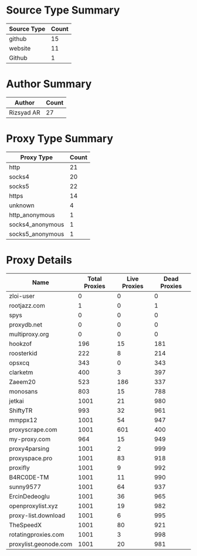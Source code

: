 # Source Type Summary

| Source Type | Count |
|-------------|-------|
| github | 15 |
| website | 11 |
| Github | 1 |


# Author Summary

| Author | Count |
|--------|-------|
| Rizsyad AR | 27 |


# Proxy Type Summary

| Proxy Type | Count |
|------------|-------|
| http | 21 |
| socks4 | 20 |
| socks5 | 22 |
| https | 14 |
| unknown | 4 |
| http_anonymous | 1 |
| socks4_anonymous | 1 |
| socks5_anonymous | 1 |


# Proxy Details

| Name | Total Proxies | Live Proxies | Dead Proxies |
|------|---------------|--------------|---------------|
| zloi-user | 0 | 0 | 0 |
| rootjazz.com | 1 | 0 | 1 |
| spys | 0 | 0 | 0 |
| proxydb.net | 0 | 0 | 0 |
| multiproxy.org | 0 | 0 | 0 |
| hookzof | 196 | 15 | 181 |
| roosterkid | 222 | 8 | 214 |
| opsxcq | 343 | 0 | 343 |
| clarketm | 400 | 3 | 397 |
| Zaeem20 | 523 | 186 | 337 |
| monosans | 803 | 15 | 788 |
| jetkai | 1001 | 21 | 980 |
| ShiftyTR | 993 | 32 | 961 |
| mmppx12 | 1001 | 54 | 947 |
| proxyscrape.com | 1001 | 601 | 400 |
| my-proxy.com | 964 | 15 | 949 |
| proxy4parsing | 1001 | 2 | 999 |
| proxyspace.pro | 1001 | 83 | 918 |
| proxifly | 1001 | 9 | 992 |
| B4RC0DE-TM | 1001 | 11 | 990 |
| sunny9577 | 1001 | 64 | 937 |
| ErcinDedeoglu | 1001 | 36 | 965 |
| openproxylist.xyz | 1001 | 19 | 982 |
| proxy-list.download | 1001 | 6 | 995 |
| TheSpeedX | 1001 | 80 | 921 |
| rotatingproxies.com | 1001 | 3 | 998 |
| proxylist.geonode.com | 1001 | 20 | 981 |
